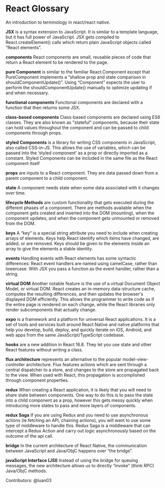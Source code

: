 # React Glossary
An introduction to terminology in react/react native.

**JSX** is a syntax extension to JavaScript. It is similar to a template language, but it has full power of JavaScript. JSX gets compiled to React.createElement() calls which return plain JavaScript objects called “React elements”. 

**components** React components are small, reusable pieces of code that return a React element to be rendered to the page.

**pure Component**  is similar to the familiar React.Component except that PureComponent implements a “shallow prop and state comparison in shouldComponentUpdate()”. Using “Component” expects the user to perform the shouldComponentUpdate() manually to optimize updating if and when necessary.

**functional components** Functional components are declared with a function that then returns some JSX.

**class-based components** Class-based components are declared using ES6 classes. They are also known as "stateful" components, because their state can hold values throughout the component and can be passed to child components through props.

**styled Components** is a library for writing CSS components in JavaScript, also called CSS-in-JS. This allows the use of variables, which can be passed into the ‘styled component’ as a prop or directly imported as a constant. Styled Components can be included in the same file as the React component itself

**props** are inputs to a React component. They are data passed down from a parent component to a child component.

**state** A component needs state when some data associated with it changes over time.

**lifecycle Methods** are custom functionality that gets executed during the different phases of a component. There are methods available when the component gets created and inserted into the DOM (mounting), when the component updates, and when the component gets unmounted or removed from the DOM.

**keys** A “key” is a special string attribute you need to include when creating arrays of elements. Keys help React identify which items have changed, are added, or are removed. Keys should be given to the elements inside an array to give the elements a stable identity.

**events** Handling events with React elements has some syntactic differences: React event handlers are named using camelCase, rather than lowercase. With JSX you pass a function as the event handler, rather than a string.

**virtual DOM** Another notable feature is the use of a virtual Document Object Model, or virtual DOM. React creates an in-memory data-structure cache, computes the resulting differences, and then updates the browser's displayed DOM efficiently. This allows the programmer to write code as if the entire page is rendered on each change, while the React libraries only render subcomponents that actually change.

**expo** is a framework and a platform for universal React applications. It is a set of tools and services built around React Native and native platforms that help you develop, build, deploy, and quickly iterate on iOS, Android, and web apps from the same JavaScript/TypeScript codebase.

**hooks** are a new addition in React 16.8. They let you use state and other React features without writing a class.

**flux architecture**  represents an alternative to the popular model-view-controller architecture. Flux features actions which are sent through a central dispatcher to a store, and changes to the store are propagated back to the view. When used with React, this propagation is accomplished through component properties.

**redux** When creating a React application, it is likely that you will need to share state between components. One way to do this is to pass the state into a child component as a prop, however this gets messy quickly when introducing more states to pass and more layers of components.

**redux Saga** If you are using Redux and you need to use asynchronous actions (ie.fetching an API, chaining actions), you will want to use some type of middleware to handle this. Redux Saga is a middleware that can intercept a Redux Action and carry out logic asynchronously based on the outcome of the api call.

**bridge** In the current architecture of React Native, the communication between JavaScript and Java/ObjC happens over “the bridge”.

**javaScript Interface (JSI)** Instead of using the bridge for queuing messages, the new architecture allows us to directly “invoke” (think RPC) Java/ObjC methods.

Contributors: @luan03
